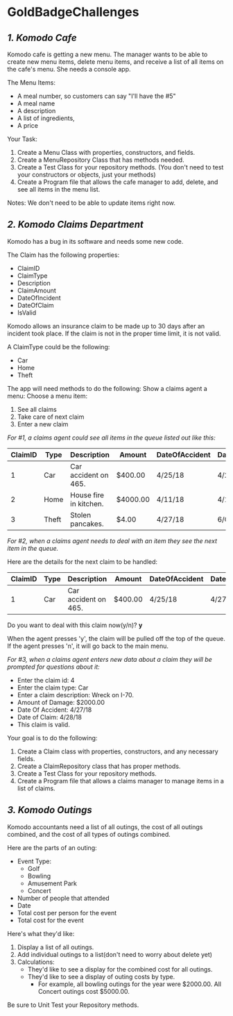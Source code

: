 # GoldBadgeChallenges


## ***1. Komodo Cafe***

Komodo cafe is getting a new menu. The manager wants to be able to create new menu items, delete menu items, and receive a list of all items on the cafe's menu. 
She needs a console app.


The Menu Items:
* A meal number, so customers can say "I'll have the #5"
* A meal name
* A description
* A list of ingredients,
* A price
 

Your Task:
1. Create a Menu Class with properties, constructors, and fields.
2. Create a MenuRepository Class that has methods needed.
3. Create a Test Class for your repository methods. (You don't need to test your constructors or objects, just your methods)
4. Create a Program file that allows the cafe manager to add, delete, and see all items in the menu list.
 

Notes:
We don't need to be able to update items right now.

## ***2. Komodo Claims Department***

Komodo has a bug in its software and needs some new code.

The Claim has the following properties:
* ClaimID
* ClaimType
* Description
* ClaimAmount
* DateOfIncident
* DateOfClaim
* IsValid

Komodo allows an insurance claim to be made up to 30 days after an incident took place. If the claim is not in the proper time limit, it is not valid.

A ClaimType could be the following:
* Car
* Home
* Theft
 
The app will need methods to do the following:
Show a claims agent a menu:
Choose a menu item:
1. See all claims
2. Take care of next claim
3. Enter a new claim


*For #1, a claims agent could see all items in the queue listed out like this:*

ClaimID | Type   |	    Description           |	     Amount      |	  DateOfAccident |	DateOfClaim |	IsValid
------- |--------| ---------------------------| -----------------| ----------------  | -------------| ----------
   1	  |  Car   |      Car accident on 465.	|       $400.00	   |     4/25/18	     |    4/27/18	  |    true
   2	  |  Home  |     House fire in kitchen. |	     $4000.00	   |     4/11/18	     |    4/12/18	  |    true
   3	  |  Theft |	    Stolen pancakes.	    |      $4.00	     |     4/27/18	     |    6/01/18	  |    false


*For #2, when a claims agent needs to deal with an item they see the next item in the queue.*

Here are the details for the next claim to be handled:

ClaimID | Type   |	    Description           |	     Amount      |	  DateOfAccident |	DateOfClaim |	IsValid
------- |--------| ---------------------------| -----------------| ----------------  | -------------| ----------
   1	  |  Car   |      Car accident on 465.	|       $400.00	   |     4/25/18	     |    4/27/18	  |    true


Do you want to deal with this claim now(y/n)? **y**

When the agent presses 'y', the claim will be pulled off the top of the queue. If the agent presses 'n', it will go back to the main menu.

*For #3, when a claims agent enters new data about a claim they will be prompted for questions about it:*

* Enter the claim id: 4
* Enter the claim type: Car
* Enter a claim description: Wreck on I-70.
* Amount of Damage: $2000.00
* Date Of Accident: 4/27/18
* Date of Claim: 4/28/18
* This claim is valid.
 
Your goal is to do the following:
1. Create a Claim class with properties, constructors, and any necessary fields.
2. Create a ClaimRepository class that has proper methods.
3. Create a Test Class for your repository methods.
4. Create a Program file that allows a claims manager to manage items in a list of claims.

## ***3. Komodo Outings***

Komodo accountants need a list of all outings, the cost of all outings combined, and the cost of all types of outings combined.

Here are the parts of an outing:
* Event Type: 
    * Golf
    * Bowling
    * Amusement Park
    * Concert
* Number of people that attended
* Date
* Total cost per person for the event
* Total cost for the event
 

Here's what they'd like:
1. Display a list of all outings.
2. Add individual outings to a list(don't need to worry about delete yet)
3. Calculations:
   - They'd like to see a display for the combined cost for all outings.
   - They'd like to see a display of outing costs by type.
      * For example, all bowling outings for the year were $2000.00. All Concert outings cost $5000.00.
 

Be sure to Unit Test your Repository methods.
